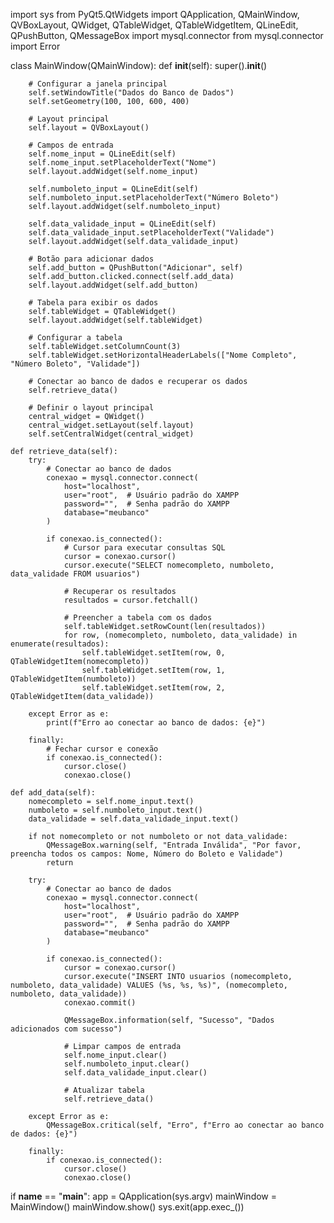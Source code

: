 import sys
from PyQt5.QtWidgets import QApplication, QMainWindow, QVBoxLayout, QWidget, QTableWidget, QTableWidgetItem, QLineEdit, QPushButton, QMessageBox
import mysql.connector
from mysql.connector import Error

class MainWindow(QMainWindow):
    def __init__(self):
        super().__init__()

        # Configurar a janela principal
        self.setWindowTitle("Dados do Banco de Dados")
        self.setGeometry(100, 100, 600, 400)

        # Layout principal
        self.layout = QVBoxLayout()

        # Campos de entrada
        self.nome_input = QLineEdit(self)
        self.nome_input.setPlaceholderText("Nome")
        self.layout.addWidget(self.nome_input)

        self.numboleto_input = QLineEdit(self)
        self.numboleto_input.setPlaceholderText("Número Boleto")
        self.layout.addWidget(self.numboleto_input)

        self.data_validade_input = QLineEdit(self)
        self.data_validade_input.setPlaceholderText("Validade")
        self.layout.addWidget(self.data_validade_input)

        # Botão para adicionar dados
        self.add_button = QPushButton("Adicionar", self)
        self.add_button.clicked.connect(self.add_data)
        self.layout.addWidget(self.add_button)

        # Tabela para exibir os dados
        self.tableWidget = QTableWidget()
        self.layout.addWidget(self.tableWidget)

        # Configurar a tabela
        self.tableWidget.setColumnCount(3)
        self.tableWidget.setHorizontalHeaderLabels(["Nome Completo", "Número Boleto", "Validade"])

        # Conectar ao banco de dados e recuperar os dados
        self.retrieve_data()

        # Definir o layout principal
        central_widget = QWidget()
        central_widget.setLayout(self.layout)
        self.setCentralWidget(central_widget)

    def retrieve_data(self):
        try:
            # Conectar ao banco de dados
            conexao = mysql.connector.connect(
                host="localhost",
                user="root",  # Usuário padrão do XAMPP
                password="",  # Senha padrão do XAMPP
                database="meubanco"
            )

            if conexao.is_connected():
                # Cursor para executar consultas SQL
                cursor = conexao.cursor()
                cursor.execute("SELECT nomecompleto, numboleto, data_validade FROM usuarios")

                # Recuperar os resultados
                resultados = cursor.fetchall()

                # Preencher a tabela com os dados
                self.tableWidget.setRowCount(len(resultados))
                for row, (nomecompleto, numboleto, data_validade) in enumerate(resultados):
                    self.tableWidget.setItem(row, 0, QTableWidgetItem(nomecompleto))
                    self.tableWidget.setItem(row, 1, QTableWidgetItem(numboleto))
                    self.tableWidget.setItem(row, 2, QTableWidgetItem(data_validade))

        except Error as e:
            print(f"Erro ao conectar ao banco de dados: {e}")

        finally:
            # Fechar cursor e conexão
            if conexao.is_connected():
                cursor.close()
                conexao.close()

    def add_data(self):
        nomecompleto = self.nome_input.text()
        numboleto = self.numboleto_input.text()
        data_validade = self.data_validade_input.text()

        if not nomecompleto or not numboleto or not data_validade:
            QMessageBox.warning(self, "Entrada Inválida", "Por favor, preencha todos os campos: Nome, Número do Boleto e Validade")
            return

        try:
            # Conectar ao banco de dados
            conexao = mysql.connector.connect(
                host="localhost",
                user="root",  # Usuário padrão do XAMPP
                password="",  # Senha padrão do XAMPP
                database="meubanco"
            )

            if conexao.is_connected():
                cursor = conexao.cursor()
                cursor.execute("INSERT INTO usuarios (nomecompleto, numboleto, data_validade) VALUES (%s, %s, %s)", (nomecompleto, numboleto, data_validade))
                conexao.commit()

                QMessageBox.information(self, "Sucesso", "Dados adicionados com sucesso")

                # Limpar campos de entrada
                self.nome_input.clear()
                self.numboleto_input.clear()
                self.data_validade_input.clear()

                # Atualizar tabela
                self.retrieve_data()

        except Error as e:
            QMessageBox.critical(self, "Erro", f"Erro ao conectar ao banco de dados: {e}")

        finally:
            if conexao.is_connected():
                cursor.close()
                conexao.close()

if __name__ == "__main__":
    app = QApplication(sys.argv)
    mainWindow = MainWindow()
    mainWindow.show()
    sys.exit(app.exec_())
